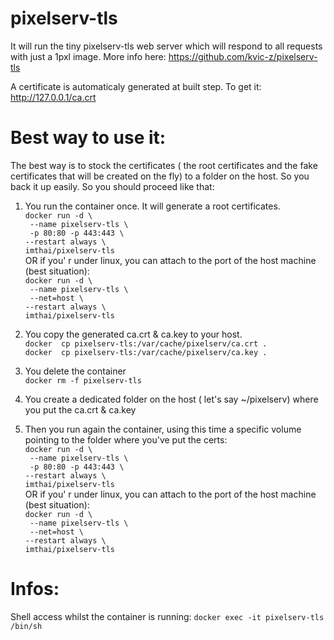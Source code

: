 # pixelserv-tls
It will run the tiny pixelserv-tls web server which will respond to all requests with just a 1pxl image.
More info here: https://github.com/kvic-z/pixelserv-tls

A certificate is automaticaly generated at built step.
To get it: http://127.0.0.1/ca.crt

# Best way to use it:

The best way is to stock the certificates ( the root certificates and the fake certificates that will be created on the fly) to a folder on the host. So you back it up easily. 
So you should proceed like that:  
1) You run the container once. It will generate a root certificates.  
`docker run -d \`  
` --name pixelserv-tls \`  
` -p 80:80 -p 443:443 \`  
`--restart always \`  
`imthai/pixelserv-tls`  
OR 
if you' r under linux, you can attach to the port of the host machine (best situation):  
`docker run -d \`  
` --name pixelserv-tls \`  
` --net=host \`  
`--restart always \`  
`imthai/pixelserv-tls`

2) You copy the generated ca.crt & ca.key to your host.  
`docker  cp pixelserv-tls:/var/cache/pixelserv/ca.crt .`  
`docker  cp pixelserv-tls:/var/cache/pixelserv/ca.key .`   

3) You delete the container  
`docker rm -f pixelserv-tls`  

4) You create a dedicated folder on the host ( let's say ~/pixelserv) where you put the ca.crt & ca.key  

5) Then you run again the container, using this time a specific volume pointing to the folder where you've put the certs:  
`docker run -d \`  
` --name pixelserv-tls \`   
` -p 80:80 -p 443:443 \`  
`--restart always \`  
`imthai/pixelserv-tls`  
OR 
if you' r under linux, you can attach to the port of the host machine (best situation):  
`docker run -d \`  
` --name pixelserv-tls \`  
` --net=host \`  
`--restart always \`  
`imthai/pixelserv-tls`


# Infos:
Shell access whilst the container is running: `docker exec -it pixelserv-tls /bin/sh`
